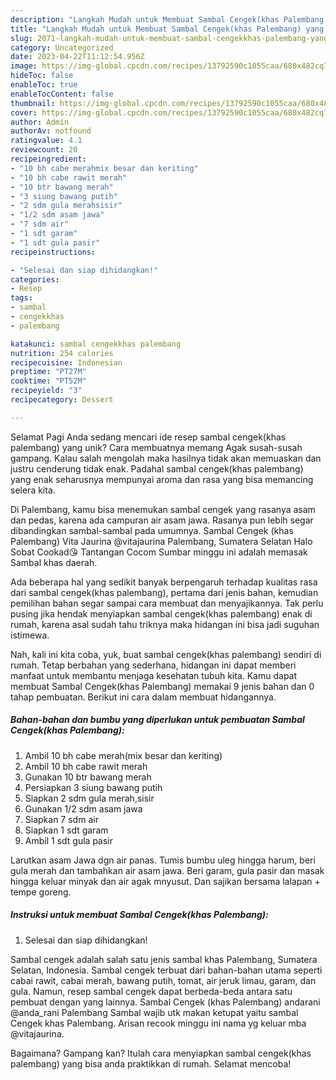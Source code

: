```yaml
---
description: "Langkah Mudah untuk Membuat Sambal Cengek(khas Palembang) yang Enak, Mengugah Selera"
title: "Langkah Mudah untuk Membuat Sambal Cengek(khas Palembang) yang Enak, Mengugah Selera"
slug: 2071-langkah-mudah-untuk-membuat-sambal-cengekkhas-palembang-yang-enak-mengugah-selera
category: Uncategorized
date: 2023-04-22T11:12:54.956Z
image: https://img-global.cpcdn.com/recipes/13792590c1055caa/680x482cq70/sambal-cengekkhas-palembang-foto-resep-utama.jpg
hideToc: false
enableToc: true
enableTocContent: false
thumbnail: https://img-global.cpcdn.com/recipes/13792590c1055caa/680x482cq70/sambal-cengekkhas-palembang-foto-resep-utama.jpg
cover: https://img-global.cpcdn.com/recipes/13792590c1055caa/680x482cq70/sambal-cengekkhas-palembang-foto-resep-utama.jpg
author: Admin
authorAv: notfound
ratingvalue: 4.1
reviewcount: 20
recipeingredient:
- "10 bh cabe merahmix besar dan keriting"
- "10 bh cabe rawit merah"
- "10 btr bawang merah"
- "3 siung bawang putih"
- "2 sdm gula merahsisir"
- "1/2 sdm asam jawa"
- "7 sdm air"
- "1 sdt garam"
- "1 sdt gula pasir"
recipeinstructions:

- "Selesai dan siap dihidangkan!"
categories:
- Resep
tags:
- sambal
- cengekkhas
- palembang

katakunci: sambal cengekkhas palembang 
nutrition: 254 calories
recipecuisine: Indonesian
preptime: "PT27M"
cooktime: "PT52M"
recipeyield: "3"
recipecategory: Dessert

---
```



Selamat Pagi Anda sedang mencari ide resep sambal cengek(khas palembang) yang unik? Cara membuatnya memang Agak susah-susah gampang. Kalau salah mengolah maka hasilnya tidak akan memuaskan dan justru cenderung tidak enak. Padahal sambal cengek(khas palembang) yang enak seharusnya mempunyai aroma dan rasa yang bisa memancing selera kita.


Di Palembang, kamu bisa menemukan sambal cengek yang rasanya asam dan pedas, karena ada campuran air asam jawa. Rasanya pun lebih segar dibandingkan sambal-sambal pada umumnya. Sambal Cengek (khas Palembang) Vita Jaurina @vitajaurina Palembang, Sumatera Selatan Halo Sobat Cookad😘 Tantangan Cocom Sumbar minggu ini adalah memasak Sambal khas daerah.

Ada beberapa hal yang sedikit banyak berpengaruh terhadap kualitas rasa dari sambal cengek(khas palembang), pertama dari jenis bahan, kemudian pemilihan bahan segar sampai cara membuat dan menyajikannya. Tak perlu pusing jika hendak menyiapkan sambal cengek(khas palembang) enak di rumah, karena asal sudah tahu triknya maka hidangan ini bisa jadi suguhan istimewa.


Nah, kali ini kita coba, yuk, buat sambal cengek(khas palembang) sendiri di rumah. Tetap berbahan yang sederhana, hidangan ini dapat memberi manfaat untuk membantu menjaga kesehatan tubuh kita. Kamu dapat membuat Sambal Cengek(khas Palembang) memakai 9 jenis bahan dan 0 tahap pembuatan. Berikut ini cara dalam membuat hidangannya.

<!--inarticleads1-->

##### Bahan-bahan dan bumbu yang diperlukan untuk pembuatan Sambal Cengek(khas Palembang):

1. Ambil 10 bh cabe merah(mix besar dan keriting)
1. Ambil 10 bh cabe rawit merah
1. Gunakan 10 btr bawang merah
1. Persiapkan 3 siung bawang putih
1. Siapkan 2 sdm gula merah,sisir
1. Gunakan 1/2 sdm asam jawa
1. Siapkan 7 sdm air
1. Siapkan 1 sdt garam
1. Ambil 1 sdt gula pasir


Larutkan asam Jawa dgn air panas. Tumis bumbu uleg hingga harum, beri gula merah dan tambahkan air asam jawa. Beri garam, gula pasir dan masak hingga keluar minyak dan air agak mnyusut. Dan sajikan bersama lalapan + tempe goreng. 

<!--inarticleads2-->

##### Instruksi untuk membuat Sambal Cengek(khas Palembang):


1. Selesai dan siap dihidangkan!

Sambal cengek adalah salah satu jenis sambal khas Palembang, Sumatera Selatan, Indonesia. Sambal cengek terbuat dari bahan-bahan utama seperti cabai rawit, cabai merah, bawang putih, tomat, air jeruk limau, garam, dan gula. Namun, resep sambal cengek dapat berbeda-beda antara satu pembuat dengan yang lainnya. Sambal Cengek (khas Palembang) andarani @anda_rani Palembang Sambal wajib utk makan ketupat yaitu sambal Cengek khas Palembang. Arisan recook minggu ini nama yg keluar mba @vitajaurina. 

Bagaimana? Gampang kan? Itulah cara menyiapkan sambal cengek(khas palembang) yang bisa anda praktikkan di rumah. Selamat mencoba!
